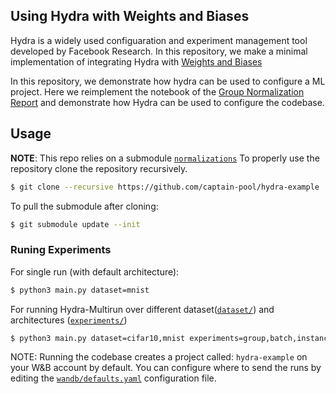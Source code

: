 ## Using Hydra with Weights and Biases

Hydra is a widely used configuaration and experiment management tool developed by Facebook Research. In this repository, we make a minimal implementation of integrating Hydra with [Weights and Biases](wandb.com)

In this repository, we demonstrate how hydra can be used to configure a ML project. Here we reimplement the notebook of the [Group Normalization Report](https://wandb.ai/wandb_fc/GroupNorm/reports/Group-Normalization-in-Pytorch-With-Examples---VmlldzoxMzU0MzMy)
and demonstrate how Hydra can be used to configure the codebase.

## Usage

**NOTE**: This repo relies on a submodule [`normalizations`](https://gist.github.com/captain-pool/5029e7a6e431bc04135de662326ea682)
To properly use the repository clone the repository recursively.
```bash
$ git clone --recursive https://github.com/captain-pool/hydra-example
```
To pull the submodule after cloning:
```bash
$ git submodule update --init
```

### Runing Experiments

For single run (with default architecture):
```bash
$ python3 main.py dataset=mnist
```

For running Hydra-Multirun over different dataset([`dataset/`](configs/dataset)) and architectures ([`experiments/`](configs/experiments))
```bash
$ python3 main.py dataset=cifar10,mnist experiments=group,batch,instance
```

NOTE: Running the codebase creates a project called: `hydra-example` on your W&B account by default. You can configure where to send the runs by editing the [`wandb/defaults.yaml`](configs/wandb/defaults.yaml) configuration file.
